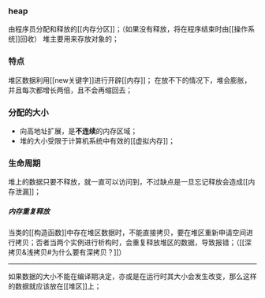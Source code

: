 ### heap
由程序员分配和释放的[[内存分区]]；（如果没有释放，将在程序结束时由[[操作系统]]回收）
堆主要用来存放对象的；
### 特点
堆区数据利用[[new关键字]]进行开辟[[内存]]；
在放不下的情况下，堆会膨胀，并且每次都增长两倍，且不会再缩回去；
### 分配的大小
-   向高地址扩展，是**不连续**的内存区域；
-   堆的大小受限于计算机系统中有效的[[虚拟内存]]；
### 生命周期
堆上的数据只要不释放，就一直可以访问到，不过缺点是一旦忘记释放会造成[[内存泄漏]]；
##### 内存重复释放
当类的[[构造函数]]中存在堆区数据时，不能直接拷贝，要在堆区重新申请空间进行拷贝；否者当两个实例进行析构时，会重复释放堆区的数据，导致报错；（[[深拷贝&浅拷贝#为什么要有深拷贝？]]）

***
如果数据的大小不能在编译期决定，亦或是在运行时其大小会发生改变，那么这样的数据就应该放在[[堆区]]上；
